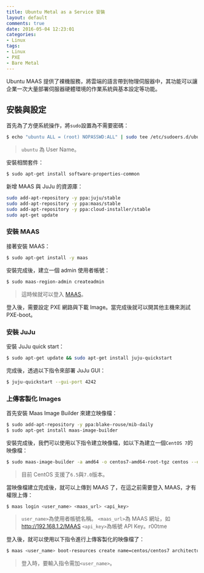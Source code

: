 ```yaml
---
title: Ubuntu Metal as a Service 安裝
layout: default
comments: true
date: 2016-05-04 12:23:01
categories:
- Linux
tags:
- Linux
- PXE
- Bare Metal
---
```

Ubuntu MAAS 提供了裸機服務，將雲端的語言帶到物理伺服器中，其功能可以讓企業一次大量部署伺服器硬體環境的作業系統與基本設定等功能。

<!--more-->

## 安裝與設定
首先為了方便系統操作，將`sudo`設置為不需要密碼：
```sh
$ echo "ubuntu ALL = (root) NOPASSWD:ALL" | sudo tee /etc/sudoers.d/ubuntu && sudo chmod 440 /etc/sudoers.d/ubuntu
```
> `ubuntu` 為 User Name。

安裝相關套件：
```sh
$ sudo apt-get install software-properties-common
```

新增 MAAS 與 JuJu 的資源庫：
```sh
sudo add-apt-repository -y ppa:juju/stable
sudo add-apt-repository -y ppa:maas/stable
sudo add-apt-repository -y ppa:cloud-installer/stable
sudo apt-get update
```

### 安裝 MAAS
接著安裝 MAAS：
```sh
$ sudo apt-get install -y maas
```

安裝完成後，建立一個 admin 使用者帳號：
```sh
$ sudo maas-region-admin createadmin
```
> 這時候就可以登入 [MAAS](http://<maas.ip>/MAAS/)。

登入後，需要設定 PXE 網路與下載 Image。當完成後就可以開其他主機來測試 PXE-boot。

### 安裝 JuJu
安裝 JuJu quick start：
```sh
$ sudo apt-get update && sudo apt-get install juju-quickstart
```

完成後，透過以下指令來部署 JuJu GUI：
```sh
$ juju-quickstart --gui-port 4242
```

### 上傳客製化 Images
首先安裝 Maas Image Builder 來建立映像檔：
```sh
$ sudo add-apt-repository -y ppa:blake-rouse/mib-daily
$ sudo apt-get install maas-image-builder
```

安裝完成後，我們可以使用以下指令建立映像檔，如以下為建立一個`CentOS 7`的映像檔：
```sh
$ sudo maas-image-builder -a amd64 -o centos7-amd64-root-tgz centos --edition 7
```
> 目前 CentOS 支援了`6.5`與`7.0`版本。

當映像檔建立完成後，就可以上傳到 MAAS 了，在這之前需要登入 MAAS，才有權限上傳：
```sh
$ maas login <user_name> <maas_url> <api_key>
```
> `user_name>`為使用者帳號名稱。
> `<maas_url>`為 MAAS 網址，如 http://192.168.1.2/MAAS
> `<api_key>`為帳號 API Key。r00tme


登入後，就可以使用以下指令進行上傳客製化的映像檔了：
```sh
$ maas <user_name> boot-resources create name=centos/centos7 architecture=amd64/generic content@=centos7-amd64-root-tgz
```
> 登入時，要輸入指令需加`<user_name>`。
